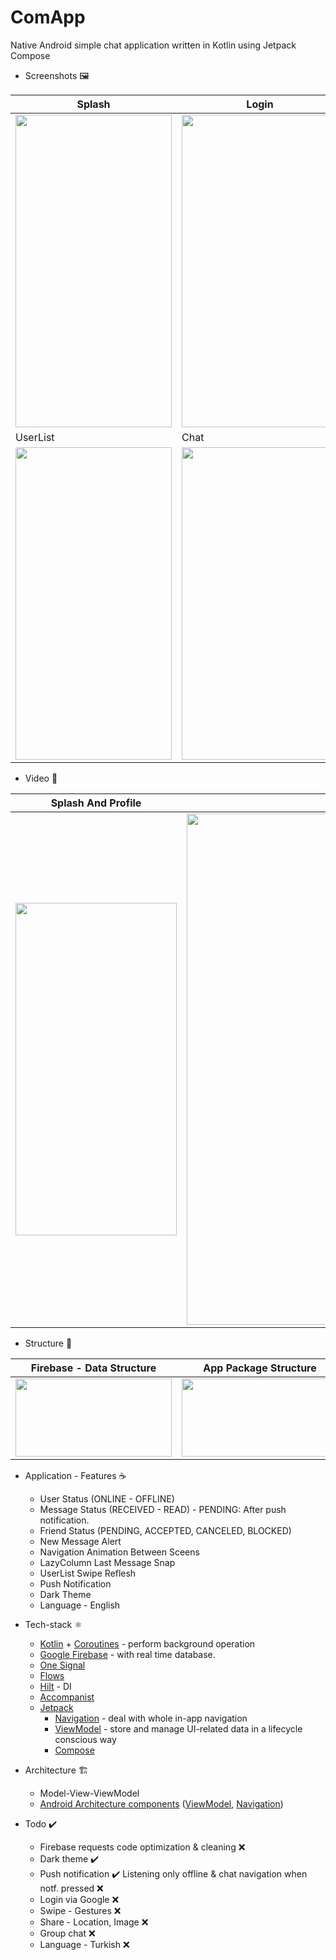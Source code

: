 # ComApp

Native Android simple chat application written in Kotlin using Jetpack Compose

* Screenshots 🖼️

|Splash|Login|Profile|
|------|-----|-------|
|<img src="https://user-images.githubusercontent.com/50905347/155622233-f76ff3d7-da3d-47e9-89a2-e401bd0887b7.png" width="250" height="500">|<img src="https://user-images.githubusercontent.com/50905347/155622238-9d075029-19e7-4fb3-a77d-71ba996d41f1.png" width="250" height="500">|<img src="https://user-images.githubusercontent.com/50905347/156538780-ec109ff4-050e-4100-9c35-e084841dd70d.png" width="250" height="500">|
|UserList|Chat|Dark Theme|
|<img src="https://user-images.githubusercontent.com/50905347/156539273-c63cc514-58d4-4b42-89ac-8ecd2f77412d.png" width="250" height="500">|<img src="https://user-images.githubusercontent.com/50905347/156539411-ef3bbeaa-9ddd-4278-a2fc-88f437b00c56.png" width="250" height="500">|<img src="https://user-images.githubusercontent.com/50905347/156539502-cb1155b5-d630-4c2b-94d7-13536dbcbd91.png" width="250" height="500">|

* Video 🧪

|Splash And Profile|Conversation|
|------------------|------------|
|<img src="https://user-images.githubusercontent.com/50905347/157693357-dbfc95de-627a-4883-bff7-d5847cfafe3b.gif" width="258" height="532">|<img src="https://user-images.githubusercontent.com/50905347/157693963-37351ce3-ebc9-491a-bfed-1eef10cf083b.gif" width="798" height="818">|

* Structure 🌲

|Firebase - Data Structure|App Package Structure|
|-------------------------|---------------------|
|<img src="https://user-images.githubusercontent.com/50905347/156565001-46ee1ac2-f231-47aa-b802-b49a1abed092.png" width="250" height="125">|<img src="https://user-images.githubusercontent.com/50905347/156565459-d8ab03a3-1248-4240-b093-231cff3a24fd.png" width="250" height="125">|

* Application - Features ☕
   * User Status (ONLINE - OFFLINE)
   * Message Status (RECEIVED - READ) - PENDING: After push notification.
   * Friend Status (PENDING, ACCEPTED, CANCELED, BLOCKED)
   * New Message Alert
   * Navigation Animation Between Sceens
   * LazyColumn Last Message Snap
   * UserList Swipe Reflesh
   * Push Notification
   * Dark Theme
   * Language - English

* Tech-stack ⚛️
    * [Kotlin](https://kotlinlang.org/) + [Coroutines](https://kotlinlang.org/docs/reference/coroutines-overview.html) - perform background operation
    * [Google Firebase](https://firebase.google.com) - with real time database.
    * [One Signal](https://onesignal.com)
    * [Flows](https://developer.android.com/kotlin/flow)
    * [Hilt](https://github.com/google/dagger) - DI
    * [Accompanist](https://github.com/google/accompanist)
    * [Jetpack](https://developer.android.com/jetpack)
        * [Navigation](https://developer.android.com/topic/libraries/architecture/navigation/) - deal with whole in-app navigation      
        * [ViewModel](https://developer.android.com/topic/libraries/architecture/viewmodel) - store and manage UI-related data in a lifecycle conscious way
        * [Compose](https://developer.android.com/jetpack/compose)
* Architecture 🏗️
    * Model-View-ViewModel
    * [Android Architecture components](https://developer.android.com/topic/libraries/architecture) ([ViewModel](https://developer.android.com/topic/libraries/architecture/viewmodel), [Navigation](https://developer.android.com/jetpack/androidx/releases/navigation))
 
 * Todo ✔️
   * Firebase requests code optimization & cleaning ❌
   * Dark theme ✔️
   * Push notification ✔️ Listening only offline & chat navigation when notf. pressed ❌
   * Login via Google ❌
   * Swipe - Gestures ❌
   * Share - Location, Image ❌
   * Group chat ❌
   * Language - Turkish ❌


